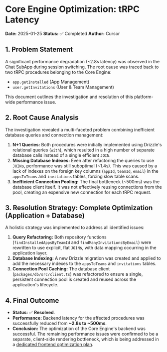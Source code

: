 # Core Engine Optimization: tRPC Latency

**Date:** 2025-01-25
**Status:** ✅ Completed
**Author:** Cursor

## 1. Problem Statement

A significant performance degradation (~2.8s latency) was observed in the Chat SubApp during session switching. The root cause was traced back to two tRPC procedures belonging to the Core Engine:

- `app.getInstalled` (App Management)
- `user.getInvitations` (User & Team Management)

This document outlines the investigation and resolution of this platform-wide performance issue.

## 2. Root Cause Analysis

The investigation revealed a multi-faceted problem combining inefficient database queries and connection management:

1.  **N+1 Queries:** Both procedures were initially implemented using Drizzle's relational queries (`with`), which resulted in a high number of separate database calls instead of a single efficient `JOIN`.
2.  **Missing Database Indexes:** Even after refactoring the queries to use `JOIN`s, performance was still suboptimal (~1.4s). This was caused by a lack of indexes on the foreign key columns (`appId`, `teamId`, `email`) in the `appsToTeams` and `invitations` tables, forcing slow table scans.
3.  **Inefficient Connection Pooling:** The final bottleneck (~500ms) was the database client itself. It was not effectively reusing connections from the pool, creating an expensive new connection for each tRPC request.

## 3. Resolution Strategy: Complete Optimization (Application + Database)

A holistic strategy was implemented to address all identified issues:

1.  **Query Refactoring:** Both repository functions (`findInstalledAppsByTeamId` and `findManyInvitationsByEmail`) were rewritten to use explicit, flat `JOIN`s, with data mapping occurring in the application layer.
2.  **Database Indexing:** A new Drizzle migration was created and applied to add the necessary indexes to the `appsToTeams` and `invitations` tables.
3.  **Connection Pool Caching:** The database client (`packages/db/src/client.ts`) was refactored to ensure a single, persistent connection pool is created and reused across the application's lifecycle.

## 4. Final Outcome

- **Status:** ✅ **Resolved**.
- **Performance:** Backend latency for the affected procedures was successfully reduced from **~2.8s to ~500ms**.
- **Conclusion:** The optimization of the Core Engine's backend was successful. The remaining performance issues were confirmed to be a separate, client-side rendering bottleneck, which is being addressed in a [dedicated frontend optimization plan](../frontend-performance-optimization-feb-2025.md).
